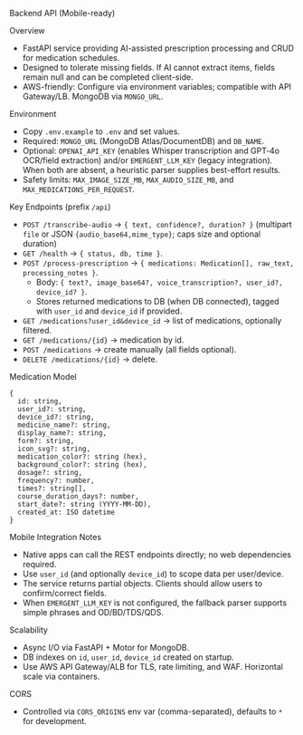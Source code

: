 Backend API (Mobile-ready)

Overview
- FastAPI service providing AI-assisted prescription processing and CRUD for medication schedules.
- Designed to tolerate missing fields. If AI cannot extract items, fields remain null and can be completed client-side.
- AWS-friendly: Configure via environment variables; compatible with API Gateway/LB. MongoDB via `MONGO_URL`.

Environment
- Copy `.env.example` to `.env` and set values.
- Required: `MONGO_URL` (MongoDB Atlas/DocumentDB) and `DB_NAME`.
- Optional: `OPENAI_API_KEY` (enables Whisper transcription and GPT‑4o OCR/field extraction) and/or `EMERGENT_LLM_KEY` (legacy integration). When both are absent, a heuristic parser supplies best-effort results.
- Safety limits: `MAX_IMAGE_SIZE_MB`, `MAX_AUDIO_SIZE_MB`, and `MAX_MEDICATIONS_PER_REQUEST`.

Key Endpoints (prefix `/api`)
- `POST /transcribe-audio` → `{ text, confidence?, duration? }` (multipart `file` or JSON `{audio_base64,mime_type}`; caps size and optional duration)
- `GET /health` → `{ status, db, time }`.
- `POST /process-prescription` → `{ medications: Medication[], raw_text, processing_notes }`.
  - Body: `{ text?, image_base64?, voice_transcription?, user_id?, device_id? }`.
  - Stores returned medications to DB (when DB connected), tagged with `user_id` and `device_id` if provided.
- `GET /medications?user_id&device_id` → list of medications, optionally filtered.
- `GET /medications/{id}` → medication by id.
- `POST /medications` → create manually (all fields optional).
- `DELETE /medications/{id}` → delete.

Medication Model
```
{
  id: string,
  user_id?: string,
  device_id?: string,
  medicine_name?: string,
  display_name?: string,
  form?: string,
  icon_svg?: string,
  medication_color?: string (hex),
  background_color?: string (hex),
  dosage?: string,
  frequency?: number,
  times?: string[],
  course_duration_days?: number,
  start_date?: string (YYYY-MM-DD),
  created_at: ISO datetime
}
```

Mobile Integration Notes
- Native apps can call the REST endpoints directly; no web dependencies required.
- Use `user_id` (and optionally `device_id`) to scope data per user/device.
- The service returns partial objects. Clients should allow users to confirm/correct fields.
- When `EMERGENT_LLM_KEY` is not configured, the fallback parser supports simple phrases and OD/BD/TDS/QDS.

Scalability
- Async I/O via FastAPI + Motor for MongoDB.
- DB indexes on `id`, `user_id`, `device_id` created on startup.
- Use AWS API Gateway/ALB for TLS, rate limiting, and WAF. Horizontal scale via containers.

CORS
- Controlled via `CORS_ORIGINS` env var (comma-separated), defaults to `*` for development.
